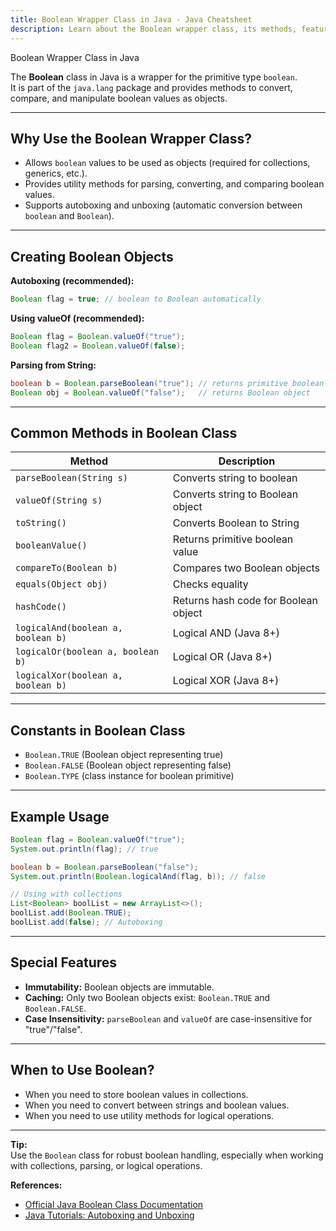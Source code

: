 ```yaml
---
title: Boolean Wrapper Class in Java - Java Cheatsheet
description: Learn about the Boolean wrapper class, its methods, features, and usage in Java with practical examples.
---
```


<base-title :title="frontmatter.title" :description="frontmatter.description">
Boolean Wrapper Class in Java
</base-title>

The **Boolean** class in Java is a wrapper for the primitive type `boolean`.  
It is part of the `java.lang` package and provides methods to convert, compare, and manipulate boolean values as objects.

---

## Why Use the Boolean Wrapper Class?

- Allows `boolean` values to be used as objects (required for collections, generics, etc.).
- Provides utility methods for parsing, converting, and comparing boolean values.
- Supports autoboxing and unboxing (automatic conversion between `boolean` and `Boolean`).

---

## Creating Boolean Objects

**Autoboxing (recommended):**

```java
Boolean flag = true; // boolean to Boolean automatically
```

**Using valueOf (recommended):**

```java
Boolean flag = Boolean.valueOf("true");
Boolean flag2 = Boolean.valueOf(false);
```

**Parsing from String:**

```java
boolean b = Boolean.parseBoolean("true"); // returns primitive boolean
Boolean obj = Boolean.valueOf("false");   // returns Boolean object
```

---

## Common Methods in Boolean Class

| Method                        | Description                                 |
|-------------------------------|---------------------------------------------|
| `parseBoolean(String s)`      | Converts string to boolean                  |
| `valueOf(String s)`           | Converts string to Boolean object           |
| `toString()`                  | Converts Boolean to String                  |
| `booleanValue()`              | Returns primitive boolean value             |
| `compareTo(Boolean b)`        | Compares two Boolean objects                |
| `equals(Object obj)`          | Checks equality                             |
| `hashCode()`                  | Returns hash code for Boolean object        |
| `logicalAnd(boolean a, boolean b)` | Logical AND (Java 8+)                |
| `logicalOr(boolean a, boolean b)`  | Logical OR (Java 8+)                 |
| `logicalXor(boolean a, boolean b)` | Logical XOR (Java 8+)                |

---

## Constants in Boolean Class

- `Boolean.TRUE` (Boolean object representing true)
- `Boolean.FALSE` (Boolean object representing false)
- `Boolean.TYPE` (class instance for boolean primitive)

---

## Example Usage

```java
Boolean flag = Boolean.valueOf("true");
System.out.println(flag); // true

boolean b = Boolean.parseBoolean("false");
System.out.println(Boolean.logicalAnd(flag, b)); // false

// Using with collections
List<Boolean> boolList = new ArrayList<>();
boolList.add(Boolean.TRUE);
boolList.add(false); // Autoboxing
```

---

## Special Features

- **Immutability:** Boolean objects are immutable.
- **Caching:** Only two Boolean objects exist: `Boolean.TRUE` and `Boolean.FALSE`.
- **Case Insensitivity:** `parseBoolean` and `valueOf` are case-insensitive for "true"/"false".

---

## When to Use Boolean?

- When you need to store boolean values in collections.
- When you need to convert between strings and boolean values.
- When you need to use utility methods for logical operations.

---

**Tip:**  
Use the `Boolean` class for robust boolean handling, especially when working with collections, parsing, or logical operations.

**References:**  
- [Official Java Boolean Class Documentation](https://docs.oracle.com/en/java/javase/21/docs/api/java.base/java/lang/Boolean.html)
- [Java Tutorials: Autoboxing and Unboxing](https://docs.oracle.com/javase/tutorial/java/data/autoboxing.html)